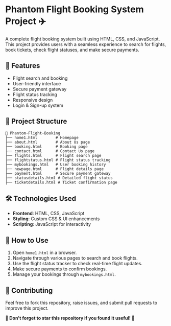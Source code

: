 # Phantom Flight Booking System Project ✈️

A complete flight booking system built using HTML, CSS, and JavaScript. This project provides users with a seamless experience to search for flights, book tickets, check flight statuses, and make secure payments. 

## 🚀 Features
- Flight search and booking
- User-friendly interface
- Secure payment gateway
- Flight status tracking
- Responsive design
- Login & Sign-up system

## 📂 Project Structure
```
📁 Phantom-Flight-Booking
├── home1.html        # Homepage
├── about.html        # About Us page
├── booking.html      # Booking page
├── contact.html      # Contact Us page
├── flights.html      # Flight search page
├── flightstatus.html # Flight status tracking
├── mybookings.html   # User booking history
├── newpage.html      # Flight details page
├── payment.html      # Secure payment gateway
├── statusdetails.html # Detailed flight status
├── ticketdetails.html # Ticket confirmation page
```

## 🛠️ Technologies Used
- **Frontend**: HTML, CSS, JavaScript
- **Styling**: Custom CSS & UI enhancements
- **Scripting**: JavaScript for interactivity

## 🎯 How to Use
1. Open `home1.html` in a browser.
2. Navigate through various pages to search and book flights.
3. Use the flight status tracker to check real-time flight updates.
4. Make secure payments to confirm bookings.
5. Manage your bookings through `mybookings.html`.

## 🤝 Contributing
Feel free to fork this repository, raise issues, and submit pull requests to improve this project. 


**🌟 Don't forget to star this repository if you found it useful! 🌟**
